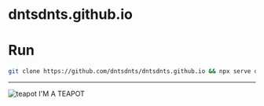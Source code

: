 # dntsdnts.github.io


# Run

```bash
git clone https://github.com/dntsdnts/dntsdnts.github.io && npx serve dntsdnts.github.io 
```

---

![teapot I'M A TEAPOT](https://http.cat/418 "418")

